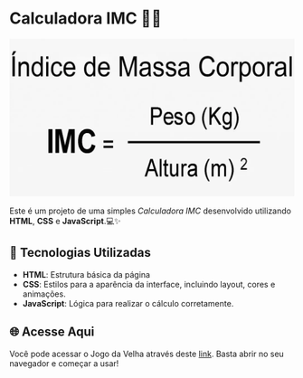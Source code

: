 #  Calculadora IMC 🏋️‍♂️

![Imagem de Capa da calculadora](./capa.webp)

Este é um projeto de uma simples *Calculadora IMC* desenvolvido utilizando **HTML**, **CSS** e **JavaScript**.💻✨

## 🚀 Tecnologias Utilizadas

- **HTML**: Estrutura básica da página
- **CSS**: Estilos para a aparência da interface, incluindo layout, cores e animações.
- **JavaScript**: Lógica para realizar o cálculo corretamente.

## 🌐 Acesse Aqui

Você pode acessar  o Jogo da Velha através deste [link](https://marcellofigueiredo.github.io/imc-calculator/). Basta abrir no seu navegador e começar a usar!

